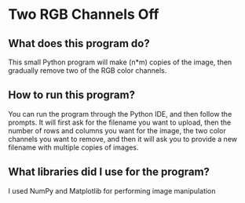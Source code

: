 # Two RGB Channels Off

## What does this program do?
This small Python program will make (n*m) copies of the image, then gradually remove two of the RGB color channels.

## How to run this program?
You can run the program through the Python IDE, and then follow the prompts. It will first ask for the filename you want to upload, then the number of rows and columns you want for the image, the two color channels you want to remove, and then it will ask you to provide a new filename with multiple copies of images.

## What libraries did I use for the program?
I used NumPy and Matplotlib for performing image manipulation
